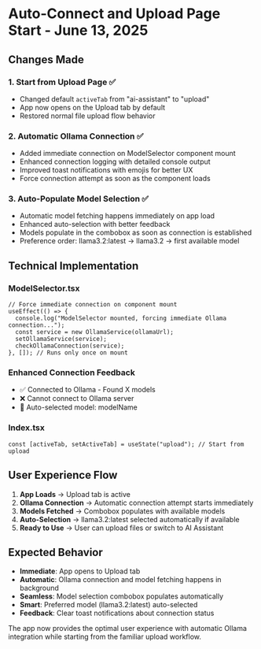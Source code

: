 # Auto-Connect and Upload Page Start - June 13, 2025

## Changes Made

### 1. **Start from Upload Page** ✅
- Changed default `activeTab` from "ai-assistant" to "upload"
- App now opens on the Upload tab by default
- Restored normal file upload flow behavior

### 2. **Automatic Ollama Connection** ✅
- Added immediate connection on ModelSelector component mount
- Enhanced connection logging with detailed console output
- Improved toast notifications with emojis for better UX
- Force connection attempt as soon as the component loads

### 3. **Auto-Populate Model Selection** ✅
- Automatic model fetching happens immediately on app load
- Enhanced auto-selection with better feedback
- Models populate in the combobox as soon as connection is established
- Preference order: llama3.2:latest → llama3.2 → first available model

## Technical Implementation

### ModelSelector.tsx
```tsx
// Force immediate connection on component mount
useEffect(() => {
  console.log("ModelSelector mounted, forcing immediate Ollama connection...");
  const service = new OllamaService(ollamaUrl);
  setOllamaService(service);
  checkOllamaConnection(service);
}, []); // Runs only once on mount
```

### Enhanced Connection Feedback
- ✅ Connected to Ollama - Found X models
- ❌ Cannot connect to Ollama server
- 🤖 Auto-selected model: modelName

### Index.tsx
```tsx
const [activeTab, setActiveTab] = useState("upload"); // Start from upload
```

## User Experience Flow

1. **App Loads** → Upload tab is active
2. **Ollama Connection** → Automatic connection attempt starts immediately
3. **Models Fetched** → Combobox populates with available models  
4. **Auto-Selection** → llama3.2:latest selected automatically if available
5. **Ready to Use** → User can upload files or switch to AI Assistant

## Expected Behavior

- **Immediate**: App opens to Upload tab
- **Automatic**: Ollama connection and model fetching happens in background
- **Seamless**: Model selection combobox populates automatically
- **Smart**: Preferred model (llama3.2:latest) auto-selected
- **Feedback**: Clear toast notifications about connection status

The app now provides the optimal user experience with automatic Ollama integration while starting from the familiar upload workflow.
